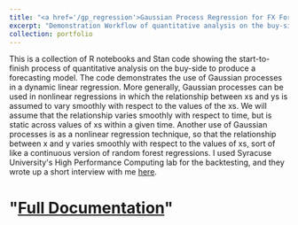 ```yaml
---
title: "<a href='/gp_regression'>Gaussian Process Regression for FX Forecasting</a>"
excerpt: "Demonstration Workflow of quantitative analysis on the buy-side to produce a forecasting model.<br/><img src='/images/gp.png'>"
collection: portfolio
---
```


This is a collection of R notebooks and Stan code showing the start-to-finish process of quantitative analysis on the buy-side to produce a forecasting model. The code demonstrates the use of Gaussian processes in a dynamic linear regression. More generally, Gaussian processes can be used in nonlinear regressions in which the relationship between xs and ys is assumed to vary smoothly with respect to the values of the xs. We will assume that the relationship varies smoothly with respect to time, but is static across values of xs within a given time. Another use of Gaussian processes is as a nonlinear regression technique, so that the relationship between x and y varies smoothly with respect to the values of xs, sort of like a continuous version of random forest regressions. I used Syracuse University's High Performance Computing lab for the backtesting, and they wrote up a short interview with me <a href="http://researchcomputing.syr.edu/orangegrid-accelerates-fx-forecasting">here</a>.

# "<a href='/gp_regression'>Full Documentation</a>"
